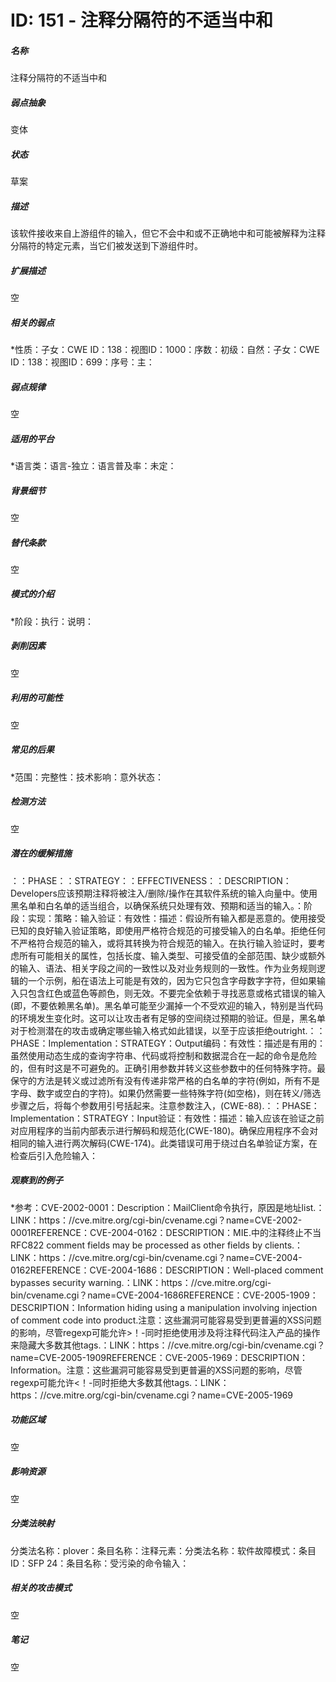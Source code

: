 # ID: 151 - 注释分隔符的不适当中和
<h5>名称</h5>注释分隔符的不适当中和
<h5>弱点抽象</h5>变体
<h5>状态</h5>草案
<h5>描述</h5>该软件接收来自上游组件的输入，但它不会中和或不正确地中和可能被解释为注释分隔符的特定元素，当它们被发送到下游组件时。
<h5>扩展描述</h5>空
<h5>相关的弱点</h5>*性质：子女：CWE ID：138：视图ID：1000：序数：初级：自然：子女：CWE ID：138：视图ID：699：序号：主：
<h5>弱点规律</h5>空
<h5>适用的平台</h5>*语言类：语言-独立：语言普及率：未定：
<h5>背景细节</h5>空
<h5>替代条款</h5>空
<h5>模式的介绍</h5>*阶段：执行：说明：
<h5>剥削因素</h5>空
<h5>利用的可能性</h5>空
<h5>常见的后果</h5>*范围：完整性：技术影响：意外状态：
<h5>检测方法</h5>空
<h5>潜在的缓解措施</h5>：：PHASE：：STRATEGY：：EFFECTIVENESS：：DESCRIPTION：Developers应该预期注释将被注入/删除/操作在其软件系统的输入向量中。使用黑名单和白名单的适当组合，以确保系统只处理有效、预期和适当的输入。：阶段：实现：策略：输入验证：有效性：描述：假设所有输入都是恶意的。使用接受已知的良好输入验证策略，即使用严格符合规范的可接受输入的白名单。拒绝任何不严格符合规范的输入，或将其转换为符合规范的输入。在执行输入验证时，要考虑所有可能相关的属性，包括长度、输入类型、可接受值的全部范围、缺少或额外的输入、语法、相关字段之间的一致性以及对业务规则的一致性。作为业务规则逻辑的一个示例，船在语法上可能是有效的，因为它只包含字母数字字符，但如果输入只包含红色或蓝色等颜色，则无效。不要完全依赖于寻找恶意或格式错误的输入(即，不要依赖黑名单)。黑名单可能至少漏掉一个不受欢迎的输入，特别是当代码的环境发生变化时。这可以让攻击者有足够的空间绕过预期的验证。但是，黑名单对于检测潜在的攻击或确定哪些输入格式如此错误，以至于应该拒绝outright.：：PHASE：Implementation：STRATEGY：Output编码：有效性：描述是有用的：虽然使用动态生成的查询字符串、代码或将控制和数据混合在一起的命令是危险的，但有时这是不可避免的。正确引用参数并转义这些参数中的任何特殊字符。最保守的方法是转义或过滤所有没有传递非常严格的白名单的字符(例如，所有不是字母、数字或空白的字符)。如果仍然需要一些特殊字符(如空格)，则在转义/筛选步骤之后，将每个参数用引号括起来。注意参数注入，(CWE-88).：：PHASE：Implementation：STRATEGY：Input验证：有效性：描述：输入应该在验证之前对应用程序的当前内部表示进行解码和规范化(CWE-180)。确保应用程序不会对相同的输入进行两次解码(CWE-174)。此类错误可用于绕过白名单验证方案，在检查后引入危险输入：
<h5>观察到的例子</h5>*参考：CVE-2002-0001：Description：MailClient命令执行，原因是地址list.：LINK：https：//cve.mitre.org/cgi-bin/cvename.cgi？name=CVE-2002-0001REFERENCE：CVE-2004-0162：DESCRIPTION：MIE.中的注释终止不当RFC822 comment fields may be processed as other fields by clients.：LINK：https：//cve.mitre.org/cgi-bin/cvename.cgi？name=CVE-2004-0162REFERENCE：CVE-2004-1686：DESCRIPTION：Well-placed comment bypasses security warning.：LINK：https：//cve.mitre.org/cgi-bin/cvename.cgi？name=CVE-2004-1686REFERENCE：CVE-2005-1909：DESCRIPTION：Information hiding using a manipulation involving injection of comment code into product.注意：这些漏洞可能容易受到更普遍的XSS问题的影响，尽管regexp可能允许>！-同时拒绝使用涉及将注释代码注入产品的操作来隐藏大多数其他tags.：LINK：https：//cve.mitre.org/cgi-bin/cvename.cgi？name=CVE-2005-1909REFERENCE：CVE-2005-1969：DESCRIPTION：Information。注意：这些漏洞可能容易受到更普遍的XSS问题的影响，尽管regexp可能允许<！-同时拒绝大多数其他tags.：LINK：https：//cve.mitre.org/cgi-bin/cvename.cgi？name=CVE-2005-1969
<h5>功能区域</h5>空
<h5>影响资源</h5>空
<h5>分类法映射</h5>分类法名称：plover：条目名称：注释元素：分类法名称：软件故障模式：条目ID：SFP 24：条目名称：受污染的命令输入：
<h5>相关的攻击模式</h5>空
<h5>笔记</h5>空

